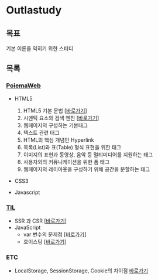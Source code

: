 # Outlastudy

## 목표

기본 이론을 익히기 위한 스터디

## 목록

### [PoiemaWeb](https://github.com/outlastudy/2022-weekly-study/tree/master/%EC%A7%80%ED%9B%88/PoiemaWeb)

- HTML5

  1. HTML5 기본 문법 [[바로가기](PoiemaWeb/HTML5%20기본%20문법.md)]
  2. 시멘틱 요소와 검색 엔진 [[바로가기](PoiemaWeb/시맨틱%20요소와%20검색%20엔진.md)]
  3. 웹페이지의 구성하는 기본태그
  4. 텍스트 관련 태그
  5. HTML의 핵심 개념인 Hyperlink
  6. 목록(List)와 표(Table) 형식 표현을 위한 태그
  7. 이미지의 표현과 동영상, 음악 등 멀티미디어를 지원하는 태그
  8. 사용자와의 커뮤니케이션을 위한 폼 태그
  9. 웹페이지의 레이아웃을 구성하기 위해 공간을 분할하는 태그

- CSS3

- Javascript

### [TIL](https://github.com/outlastudy/2022-weekly-study/tree/master/%EC%A7%80%ED%9B%88/TIL)

- SSR 과 CSR [[바로가기](TIL/SSR%20과%20CSR.md)]
- JavaScript
  - var 변수의 문제점 [[바로가기](TIL/JavaScript/var%20변수의%20문제점.md)]
  - 호이스팅 [[바로가기](<TIL/JavaScript/호이스팅(Hoisting).md>)]

### ETC

- LocalStorage, SessionStorage, Cookie의 차이점 [바로가기](https://velog.io/@ejchaid/localstorage-sessionstorage-cookie%EC%9D%98-%EC%B0%A8%EC%9D%B4%EC%A0%90)
